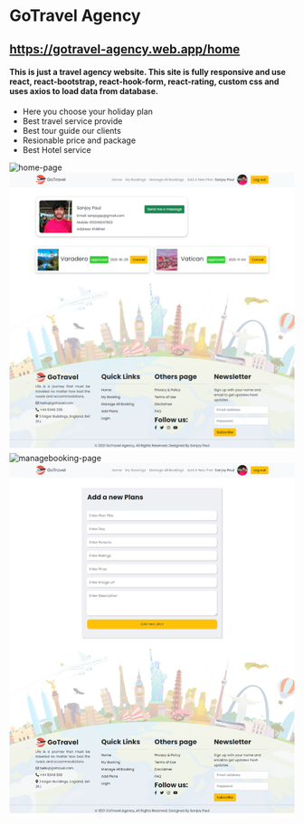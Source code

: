# GoTravel Agency
## https://gotravel-agency.web.app/home

#### This is just a travel agency website. This site is fully responsive and use react, react-bootstrap, react-hook-form, react-rating, custom css and uses axios to load data from database.

- Here you choose your holiday plan
- Best travel service provide
- Best tour guide our clients
- Resionable price and package
- Best Hotel service

![home-page](home.png)
![booking-page](my-booking.png)
![managebooking-page](managebooking.png)
![addnewplan-page](addnewplan.png)